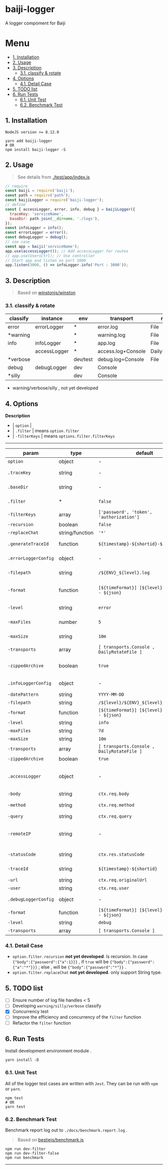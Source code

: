 # baiji-logger

A logger compoment for Baiji

# Menu

<!-- TOC depthFrom:2 -->

- [1. Installation](#1-installation)
- [2. Usage](#2-usage)
- [3. Description](#3-description)
    - [3.1. classify & rotate](#31-classify--rotate)
- [4. Options](#4-options)
    - [4.1. Detail Case](#41-detail-case)
- [5. TODO list](#5-todo-list)
- [6. Run Tests](#6-run-tests)
    - [6.1. Unit Test](#61-unit-test)
    - [6.2. Benchmark Test](#62-benchmark-test)

<!-- /TOC -->

## 1. Installation

`NodeJS version >= 8.12.0`

```shell
yarn add baiji-logger
# OR
npm install baiji-logger -S
```

## 2. Usage

> See details from [./test/app/index.js](./test/app/index.js)

```JavaScript
// require
const baiji = require('baiji');
const path = require('path');
const baijiLogger = require('baiji-logger');
// define
const { accessLogger, error, info, debug } = baijiLogger({
  traceKey: 'serviceName',
  baseDir: path.join(__dirname, './logs'),
});
const infoLogger = info();
const errorLogger = error();
const debugLogger = debug();
// use case
const app = baiji('serviceName');
app.use(accessLogger()); // Add accessLogger for routes
// app.use(UsersCtrl); // Use controller
// Start app and listen on port 3000
app.listen(3000, () => infoLogger.info('Port : 3000'));
```

## 3. Description

> Based on [winstonjs/winston][]

### 3.1. classify & rotate

| classify | instance     | env      | transport          | rotate          |
| -------- | ------------ | -------- | ------------------ | --------------- |
| error    | errorLogger  | *        | error.log          | File            |
| *warning |              | *        | warning.log        | File            |
| info     | infoLogger   | *        | app.log            | File            |
|          | accessLogger | *        | access.log+Console | DailyRotateFile |
| *verbose |              | dev/test | debug.log+Console  | File            |
| debug    | debugLogger  | dev      | Console            |                 |
| *silly   |              | dev      | Console            |                 |

- warning/verbose/silly , not yet developed

## 4. Options

**Description**

- | `option`          |
- | `.filter`       | means `option.filter`
- | `-filterKeys` | means `options.filter.filterKeys`

---

| param                | type            | default                                         | desc                                                                          |
| -------------------- | --------------- | ----------------------------------------------- | ----------------------------------------------------------------------------- |
| `option`             | object          | -                                               | The option for baijiLogger                                                    |
| `.traceKey`          | string          | -                                               | The unique key for this app , be used for traceId                             |
| `.baseDir`           | string          | -                                               | The base direction path for logs                                              |
| `.filter`            | *               | `false`                                         | Sensitive information filtering and replace                                   |
| `-filterKeys`        | array           | `['password', 'token', 'authorization']`        | Filter keys array list                                                        |
| `-recursion`         | boolean         | `false`                                         | Is recursion                                                                  |
| `-replaceChat`       | string/function | `'*'`                                           | Replace chat or function                                                      |
| `.generateTraceId`   | function        | `${timestamp}-${shortid}-${traceKey}`           | The function for generate trace id                                            |
| `.errorLoggerConfig` | object          | -                                               | The configuration for error logger                                            |
| `-filepath`          | string          | `/${ENV}_${level}.log`                          | Used by path.join(baseDir,filepath)                                           |
| `-format`            | function        | `[${timeFormat}] [${level}] ${label} - ${json}` | A string representing the [moment.js date format][] to be used for rotating.  |
| `-level`             | string          | `error`                                         | Log only if info.level less than or equal to this level                       |
| `-maxFiles`          | number          | `5`                                             | Maximum number of logs to keep.                                               |
| `-maxSize`           | string          | `10m`                                           | Maximum size of the file after which it will rotate.                          |
| `-transports`        | array           | `[ transports.Console , DailyRotateFile ]`      | [Winston Transports][]                                                        |
| `-zippedArchive`     | boolean         | `true`                                          | A boolean to define whether or not to gzip archived log files.                |
| `.infoLoggerConfig`  | object          | -                                               | The configuration for info logger                                             |
| `-datePattern`       | string          | `YYYY-MM-DD`                                    | ↑                                                                             |
| `-filepath`          | string          | `/${level}/${ENV}_${level}_%DATE%.log`          | ↑                                                                             |
| `-format`            | function        | `[${timeFormat}] [${level}] ${label} - ${json}` | ↑                                                                             |
| `-level`             | string          | `info`                                          | ↑                                                                             |
| `-maxFiles`          | string          | `7d`                                            | ↑                                                                             |
| `-maxSize`           | string          | `10m`                                           | ↑                                                                             |
| `-transports`        | array           | `[ transports.Console , DailyRotateFile ]`      | ↑                                                                             |
| `-zippedArchive`     | boolean         | `true`                                          | ↑                                                                             |
| `.accessLogger`      | object          | -                                               | The configuration for access logger , when requested to get the corresponding |
| `-body`              | string          | `ctx.req.body`                                  | Post method params                                                            |
| `-method`            | string          | `ctx.req.method`                                | Http request method name                                                      |
| `-query`             | string          | `ctx.req.query`                                 | Get method params                                                             |
| `-remoteIP`          | string          | -                                               | Get remote ip even though proxy by nginx , see [common >> getIP function][]   |
| `-statusCode`        | string          | `ctx.res.statusCode`                            | Http response statusCode                                                      |
| `-traceId`           | string          | `${timestamp}-${shortid}`                       | Trace id of full process log                                                  |
| `-url`               | string          | `ctx.req.originalUrl`                           | Http request url                                                              |
| `-user`              | string          | `ctx.req.user`                                  | Remote user info                                                              |
| `.debugLoggerConfig` | object          | -                                               | The configuration for debug logger                                            |
| `-format`            | function        | `[${timeFormat}] [${level}] ${label} - ${json}` | ↑                                                                             |
| `-level`             | string          | `debug`                                         | ↑                                                                             |
| `-transports`        | array           | `[ transports.Console ]`                        | ↑                                                                             |

### 4.1. Detail Case

- `option.filter.recursion`
  **not yet developed**.
  Is recursion. In case `{"body":{"password":{"a":1}}}` , if `true` will be `{"body":{"password":{"a":"*"}}}` ; else , will be `{"body":{"password":"*"}}` .
- `option.filter.replaceChat`
  **not yet developed**.
  only support String type.
  
## 5. TODO list

- [ ] Ensure number of log file handles < 5
- [ ] Developing `warning/silly/verbose` classify
- [x] Concurrency test
- [ ] Improve the efficiency and concurrency of the `filter` function
- [ ] Refactor the `filter` function

## 6. Run Tests

Install development environment module .

```shell
yarn install -D
```

### 6.1. Unit Test

All of the logger test cases are written with `Jest`. They can be run with `npm` or `yarn`.

```shell
npm test
# OR
yarn test
```

### 6.2. Benchmark Test

Benchmark report log out to `./docs/benchmark.report.log` .

> Based on [bestiejs/benchmark.js][]

```shell
npm run dev-filter
npm run dev-filter-false
npm run benchmark
```

---

[winstonjs/winston]: https://github.com/winstonjs/winston
[Winston Transports]: https://github.com/winstonjs/winston/blob/master/docs/transports.md#winston-core
[bestiejs/benchmark.js]: https://github.com/bestiejs/benchmark.js
[moment.js date format]: http://momentjs.com/docs/#/displaying/format/
[common >> getIP function]: ./lib/common.js